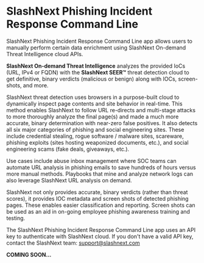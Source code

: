 # SlashNext Phishing Incident Response Command Line
SlashNext Phishing Incident Response Command Line app allows users to manually perform certain data enrichment using SlashNext On-demand Threat Intelligence cloud APIs.
 
**SlashNext On-demand Threat Intelligence** analyzes the provided IoCs (URL, IPv4 or FQDN) with the **SlashNext SEER™** threat detection cloud to get definitive, binary verdicts (malicious or benign) along with IOCs, screen-shots, and more.  

SlashNext threat detection uses browsers in a purpose-built cloud to dynamically inspect page contents and site behavior in real-time. This method enables SlashNext to follow URL re-directs and multi-stage attacks to more thoroughly analyze the final page(s) and made a much more accurate, binary determination with near-zero false positives. It also detects all six major categories of phishing and social engineering sites. These include credential stealing, rogue software / malware sites, scareware, phishing exploits (sites hosting weaponized documents, etc.), and social engineering scams (fake deals, giveaways, etc.).  

Use cases include abuse inbox management where SOC teams can automate URL analysis in phishing emails to save hundreds of hours versus more manual methods. Playbooks that mine and analyze network logs can also leverage SlashNext URL analysis on demand.  

SlashNext not only provides accurate, binary verdicts (rather than threat scores), it provides IOC metadata and screen shots of detected phishing pages. These enables easier classification and reporting. Screen shots can be used as an aid in on-going employee phishing awareness training and testing.  

The SlashNext Phishing Incident Response Command Line app uses an API key to authenticate with SlashNext cloud. If you don't have a valid API key, contact the SlashNext team: support@slashnext.com

**COMING SOON...**

